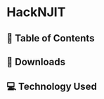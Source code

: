 # HackNJIT

## :scroll: Table of Contents

## :page_facing_up: Downloads

## :computer: Technology Used
